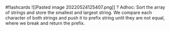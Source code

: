 #flashcards 
![[Pasted image 20220524125407.png]]
?
Adhoc: Sort the array of strings and store the smallest and largest string. We compare each character of both strings and push it to prefix string until they are not equal, where we break and return the prefix.